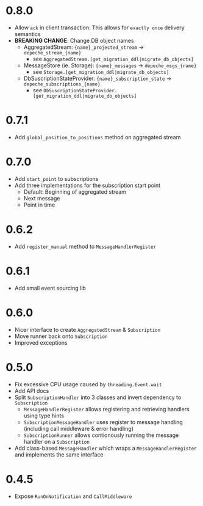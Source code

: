 # 0.8.0

* Allow `ack` in client transaction: This allows for `exactly once` delivery semantics
* **BREAKING CHANGE**: Change DB object names
    * AggregatedStream: `{name}_projected_stream` -> `depeche_stream_{name}`
        * see `AggregatedStream.[get_migration_ddl|migrate_db_objects]`
    * MessageStore (ie. Storage): `{name}_messages` -> `depeche_msgs_{name}`
        * see `Storage.[get_migration_ddl|migrate_db_objects]`
    * DbSuscriptionStateProvider: `{name}_subscription_state` -> `depeche_subscriptions_{name}`
        * see `DbSuscriptionStateProvider.[get_migration_ddl|migrate_db_objects]`

# 0.7.1

* Add `global_position_to_positions` method on aggregated stream

# 0.7.0

* Add `start_point` to subscriptions
* Add three implementations for the subscription start point
    * Default: Beginning of aggregated stream
    * Next message
    * Point in time

# 0.6.2

* Add `register_manual` method to `MessageHandlerRegister`

# 0.6.1

* Add small event sourcing lib

# 0.6.0

* Nicer interface to create `AggregatedStream` & `Subscription`
* Move runner back onto `Subscription`
* Improved exceptions

# 0.5.0

* Fix excessive CPU usage caused by `threading.Event.wait`
* Add API docs
* Split `SubscriptionHandler` into 3 classes and invert dependency to `Subscription`
    * `MessageHandlerRegister` allows registering and retrieving handlers using type hints
    * `SubscriptionMessageHandler` uses register to message handling (including call middleware & error handling)
    * `SubscriptionRunner` allows contionously running the message handler on a `Subscription`
* Add class-based `MessageHandler` which wraps a `MessageHandlerRegister` and
  implements the same interface


# 0.4.5

* Expose `RunOnNotification` and `CallMiddleware`
